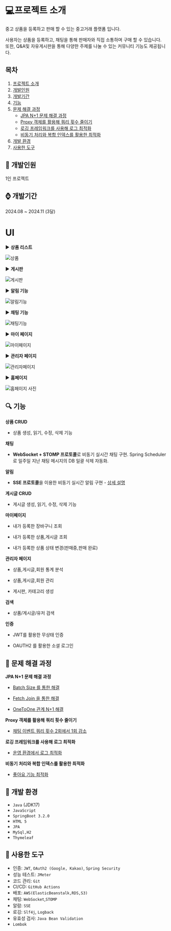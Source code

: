 # :computer:프로젝트 소개 

중고 상품을 등록하고 판매 할 수 있는 중고거래 플랫폼 입니다.

사용자는 상품을 등록하고, 채팅을 통해 판매자와 직접 소통하며 구매 할 수 있습니다.
또한, Q&A및 자유게시판을 통해 다양한 주제를 나눌 수 있는 커뮤니티 기능도 제공됩니다.


## 목차
1. [프로젝트 소개](#프로젝트-소개)
2. [개발인원](#개발인원)
3. [개발기간](#개발기간)
4. [기능](#기능)
5. [문제 해결 과정](#문제-해결-과정)
    - [JPA N+1 문제 해결 과정](#jpa-n1-문제-해결-과정)
    - [Proxy 객체를 활용해 쿼리 횟수 줄이기](#proxy-객체를-활용해-쿼리-횟수-줄이기)
    - [로깅 프레임워크를 사용해 로그 최적화](#로깅-프레임워크를-사용해-로그-최적화)
    - [비동기 처리와 복합 인덱스를 활용한 최적화](#비동기-처리와-복합-인덱스를-활용한-최적화)
6. [개발 환경](#개발-환경)
7. [사용한 도구](#사용한-도구)


## :walking: 개발인원
1인 프로젝트

## :watch: 개발기간

2024.08 ~ 2024.11 (3달)

# UI

 ▶️ **상품 리스트**

 
![상품](https://github.com/user-attachments/assets/7cdccde6-e4a9-49f7-a1bf-ca6f85fbe5ba)


▶️ **게시판**

![게시판](https://github.com/user-attachments/assets/2afb0838-44a8-4b92-bfab-668b0bd16f80)


▶️ **알림 기능**

![알림기능](https://github.com/user-attachments/assets/7aef671e-ae57-42fd-b3e8-e6f8fe0fbf96)


▶️ **채팅 기능**

![채팅기능](https://github.com/user-attachments/assets/1f030a36-d0ae-4d7a-928d-9c0bdbcaa10a)


▶️ **마이 페이지**

![마이페이지](https://github.com/user-attachments/assets/c51379ca-941c-41a8-9f5c-503a75834729)


▶️ **관리자 페이지**

![관리자페이지 ](https://github.com/user-attachments/assets/813c4909-55d1-4301-830c-7ea7fb317e21)

▶️ **홈페이지**

![홈페이지 사진](https://github.com/user-attachments/assets/1ff63b61-56a6-463d-b75f-b2a6bd8fd9e5)


## :mag: 기능

**상품 CRUD** 
- 상품 생성, 읽기, 수정, 삭제 기능

**채팅**
- **WebSocket + STOMP 프로토콜**로 비동기 실시간 채팅 구현. Spring Scheduler로 일주일 지난 채팅 메시지의 DB 일괄 삭제 자동화.

**알림** 
- **SSE 프로토콜**을 이용한 비동기 실시간 알림 구현 -  [상세 설명](https://github.com/creamleeminsoo/UsedPark/wiki/%EC%95%8C%EB%9E%8C-%EA%B8%B0%EB%8A%A5%EA%B5%AC%ED%98%84)

**게시글 CRUD**
- 게시글 생성, 읽기, 수정, 삭제 기능

  
**마이페이지**
 - 내가 등록한 장바구니 조회

   
 - 내가 등록한 상품,게시글 조회

   
 - 내가 등록한 상품 상태 변경(판매중,판매 완료)

**관리자 페이지**
 - 상품,게시글,회원 통계 분석

   
 - 상품,게시글,회원 관리

   
 - 게시판, 카테고리 생성

**검색**
 - 상품/게시글/유저 검색

**인증**
 - JWT를 활용한 무상태 인증

   
 - OAUTH2 를 활용한 소셜 로그인

## 📘 문제 해결 과정

**JPA N+1 문제 해결 과정**


 - [Batch Size 를 통한 해결](https://github.com/creamleeminsoo/UsedPark/wiki/N-1%EB%AC%B8%EC%A0%9C-%ED%95%B4%EA%B2%B0-(Batch-Size))

   
 - [Fetch Join 을 통한 해결](https://github.com/creamleeminsoo/UsedPark/wiki/N-1%EB%AC%B8%EC%A0%9C-%ED%95%B4%EA%B2%B0(FetchJoin))

   
 - [OneToOne 관계 N+1 해결](https://github.com/creamleeminsoo/UsedPark/wiki/N-1%EB%AC%B8%EC%A0%9C-%ED%95%B4%EA%B2%B0(One-To-One-%EA%B4%80%EA%B3%84))


**Proxy 객체를 활용해 쿼리 횟수 줄이기**
 - [채팅 이벤트 쿼리 횟수 2회에서 1회 감소](https://github.com/creamleeminsoo/UsedPark/wiki/Proxy%EA%B0%9D%EC%B2%B4%EB%A5%BC-%EC%82%AC%EC%9A%A9%ED%95%B4-%EC%BF%BC%EB%A6%AC%ED%9A%9F%EC%88%98-%EC%A4%84%EC%9D%B4%EA%B8%B0)



**로깅 프레임워크를 사용해 로그 최적화**
 - [운영 환경에서 로그 최적화](https://github.com/creamleeminsoo/UsedPark/wiki/%EB%A1%9C%EA%B9%85-%ED%94%84%EB%A0%88%EC%9E%84%EC%9B%8C%ED%81%AC%EB%A5%BC-%EC%82%AC%EC%9A%A9%ED%95%B4--%EB%A1%9C%EA%B7%B8-%EC%B5%9C%EC%A0%81%ED%99%94)



**비동기 처리와 복합 인덱스를 활용한 최적화**
 - [좋아요 기능 최적화](https://github.com/creamleeminsoo/UsedPark/wiki/%EC%A2%8B%EC%95%84%EC%9A%94-%EA%B8%B0%EB%8A%A5-%EA%B0%9C%EC%84%A0(%EB%B9%84%EB%8F%99%EA%B8%B0,-%EB%B3%B5%ED%95%A9-%EC%9D%B8%EB%8D%B1%EC%8A%A4))


## :low_brightness: 개발 환경


- `Java` (JDK17)
- `JavaScript`
- `SpringBoot 3.2.0`
- `HTML 5`
- `JPA`
- `MySql,H2`
- `Thymeleaf`

## :wrench: 사용한 도구

- 인증: `JWT`, `OAuth2 (Google, Kakao)`, `Spring Security`
- 성능 테스트: `JMeter`
- 코드 관리: `Git`
- CI/CD: `GitHub Actions`
- 배포: `AWS(ElasticBeanstalk,RDS,S3)`
- 채팅: `WebSocket`,`STOMP`
- 알람: `SSE`
- 로깅: `Slf4j`, `Logback`
- 유효성 검사: `Java Bean Validation`
- `Lombok`

